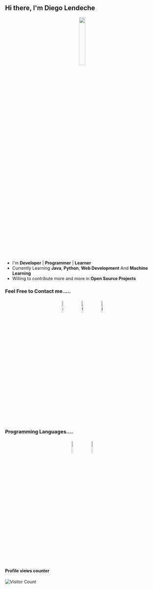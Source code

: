 ## Hi there, I'm Diego Lendeche

<p align="center">
<img width="20%" src="https://img.icons8.com/ios-filled/96/000000/programming.png"/>
</p>


- I'm **Developer** | **Programmer** | **Learner**
- Currently Learning **Java**, **Python**, **Web Development** And **Machine Learning**
- Willing to contribute more and more in **Open Source Projects**


### Feel Free to Contact me.....

<p align="center">
	<a href="https://github.com/lendeche"><img alt="github" width="10%" style="padding:5px" src="https://img.icons8.com/clouds/100/000000/github.png"/></a>
	<a href="https://www.facebook.com/DiegoLendeche?locale=es_LA"><img alt="facebook" width="10%" style="padding:5px" src="https://img.icons8.com/clouds/100/000000/facebook-new.png"/></a>
	<a href="https://www.instagram.com/diegxlm/"><img alt="instagram" width="10%" style="padding:5px" src="https://img.icons8.com/clouds/100/000000/instagram.png"/></a>
</p>

### Programming Languages....

<p align="center">
	<img width="10%" style="padding:5px" src="https://img.icons8.com/color/144/000000/java-coffee-cup-logo.png"/>
	<img width="10%" style="padding:5px" src="https://www.google.com/url?sa=i&url=https%3A%2F%2Fniixer.com%2Findex.php%2F2024%2F04%2F02%2Fexplorando-los-fundamento-de-la-programacion-con-pseint%2F&psig=AOvVaw00gsZsjK0Vpd7_nL05-RiN&ust=1731970574841000&source=images&cd=vfe&opi=89978449&ved=0CBQQjRxqFwoTCNjW4ai75IkDFQAAAAAdAAAAABAE"/>
	
</p>

#### Profile views counter
![Visitor Count](https://github.com/lendeche)
